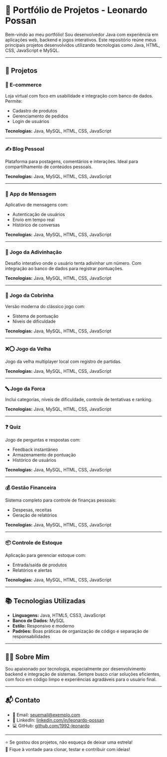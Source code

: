 # 💼 Portfólio de Projetos - Leonardo Possan

Bem-vindo ao meu portfólio! Sou desenvolvedor Java com experiência em aplicações web, backend e jogos interativos. Este repositório reúne meus principais projetos desenvolvidos utilizando tecnologias como Java, HTML, CSS, JavaScript e MySQL.

---

## 🚀 Projetos

### 🛒 E-commerce
Loja virtual com foco em usabilidade e integração com banco de dados. Permite:
- Cadastro de produtos
- Gerenciamento de pedidos
- Login de usuários

**Tecnologias:** Java, MySQL, HTML, CSS, JavaScript

---

### ✍️ Blog Pessoal
Plataforma para postagens, comentários e interações. Ideal para compartilhamento de conteúdos pessoais.

**Tecnologias:** Java, MySQL, HTML, CSS, JavaScript

---

### 💬 App de Mensagem
Aplicativo de mensagens com:
- Autenticação de usuários
- Envio em tempo real
- Histórico de conversas

**Tecnologias:** Java, MySQL, HTML, CSS, JavaScript

---

### 🎯 Jogo da Adivinhação
Desafio interativo onde o usuário tenta adivinhar um número. Com integração ao banco de dados para registrar pontuações.

**Tecnologias:** Java, MySQL, HTML, CSS, JavaScript

---

### 🐍 Jogo da Cobrinha
Versão moderna do clássico jogo com:
- Sistema de pontuação
- Níveis de dificuldade

**Tecnologias:** Java, MySQL, HTML, CSS, JavaScript

---

### ❌⭕ Jogo da Velha
Jogo da velha multiplayer local com registro de partidas.

**Tecnologias:** Java, MySQL, HTML, CSS, JavaScript

---

### 🔤 Jogo da Forca
Inclui categorias, níveis de dificuldade, controle de tentativas e ranking.

**Tecnologias:** Java, MySQL, HTML, CSS, JavaScript

---

### ❓ Quiz
Jogo de perguntas e respostas com:
- Feedback instantâneo
- Armazenamento de pontuação
- Histórico de usuários

**Tecnologias:** Java, MySQL, HTML, CSS, JavaScript

---

### 💰 Gestão Financeira
Sistema completo para controle de finanças pessoais:
- Despesas, receitas
- Geração de relatórios

**Tecnologias:** Java, MySQL, HTML, CSS, JavaScript

---

### 📦 Controle de Estoque
Aplicação para gerenciar estoque com:
- Entrada/saída de produtos
- Relatórios e alertas

**Tecnologias:** Java, MySQL, HTML, CSS, JavaScript

---

## 📚 Tecnologias Utilizadas

- **Linguagens:** Java, HTML5, CSS3, JavaScript
- **Banco de Dados:** MySQL
- **Estilo:** Responsivo e moderno
- **Padrões:** Boas práticas de organização de código e separação de responsabilidades

---

## 👨‍💻 Sobre Mim

Sou apaixonado por tecnologia, especialmente por desenvolvimento backend e integração de sistemas. Sempre busco criar soluções eficientes, com foco em código limpo e experiências agradáveis para o usuário final.

---

## 📬 Contato

- 📧 Email: seuemail@exemplo.com  
- 💼 LinkedIn: [linkedin.com/in/leonardo-possan](https://www.linkedin.com/in/leonardo-possan-da-silva/)  
- 💻 GitHub: [github.com/1992-leonardo](https://github.com/1992-leonardo)

---

⭐ Se gostou dos projetos, não esqueça de deixar uma estrela!  
📌 Fique à vontade para clonar, testar e contribuir com ideias!
